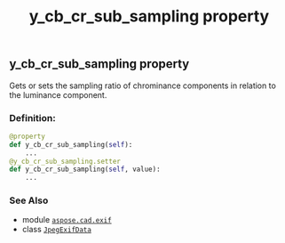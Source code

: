 ﻿---
title: y_cb_cr_sub_sampling property
second_title: Aspose.CAD for Python via .NET API References
description: 
type: docs
weight: 1370
url: /python-net/aspose.cad.exif/jpegexifdata/y_cb_cr_sub_sampling/
is_root: false
---

## y_cb_cr_sub_sampling property


Gets or sets the sampling ratio of chrominance components in relation to the luminance component.
### Definition:
```python
@property
def y_cb_cr_sub_sampling(self):
    ...
@y_cb_cr_sub_sampling.setter
def y_cb_cr_sub_sampling(self, value):
    ...
```

### See Also
* module [`aspose.cad.exif`](../../)
* class [`JpegExifData`](/cad/python-net/aspose.cad.exif/jpegexifdata)

